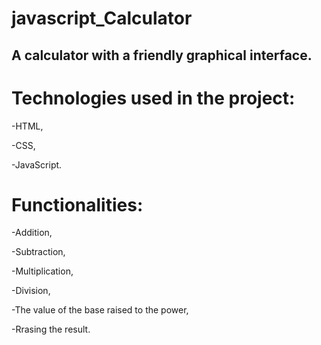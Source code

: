 # javascript_Calculator

## A calculator with a friendly graphical interface.

# Technologies used in the project:

-HTML,

-CSS,

-JavaScript.

# Functionalities:

-Addition,

-Subtraction,

-Multiplication,

-Division,

-The value of the base raised to the power,

-Rrasing the result.
